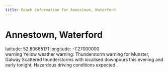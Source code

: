 ```yaml
---
title: Beach information for Annestown, Waterford
---
```

# Annestown, Waterford 

<div class="location-info">latitude: 52.80665171 longitude: -7.27000000</div>
<div id="met-eireann-warnings"><span class="material-icons yellow-warning">warning</span>&nbsp;Yellow weather warning: Thunderstorm warning for Munster, Galway Scattered thunderstorms with localised downpours this evening and early tonight. Hazardous driving conditions expected..&nbsp;</div>
<div></div>